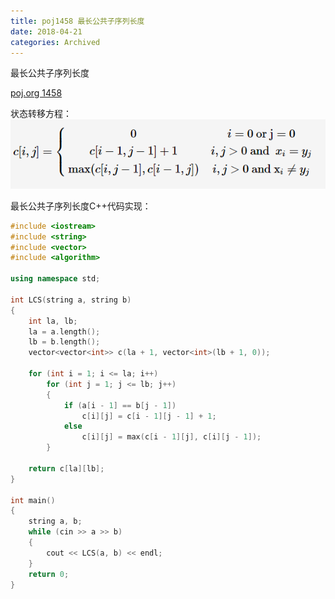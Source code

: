 ```yaml
---
title: poj1458 最长公共子序列长度
date: 2018-04-21
categories: Archived
---
```


最长公共子序列长度

[poj.org 1458](http://poj.org/problem?id=1458)

<!-- more -->

状态转移方程：
![状态转移方程](1458.png)

最长公共子序列长度C++代码实现：

```cpp
#include <iostream>
#include <string>
#include <vector>
#include <algorithm>

using namespace std;

int LCS(string a, string b)
{
	int la, lb;
	la = a.length();
	lb = b.length();
	vector<vector<int>> c(la + 1, vector<int>(lb + 1, 0));

	for (int i = 1; i <= la; i++)
		for (int j = 1; j <= lb; j++)
		{
			if (a[i - 1] == b[j - 1])
				c[i][j] = c[i - 1][j - 1] + 1;
			else
				c[i][j] = max(c[i - 1][j], c[i][j - 1]);
		}

	return c[la][lb];
}

int main()
{
	string a, b;
	while (cin >> a >> b)
	{
		cout << LCS(a, b) << endl;
	}
    return 0;
}
```

